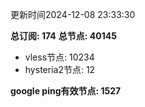 更新时间2024-12-08 23:33:30

**总订阅: 174**
**总节点: 40145**
- vless节点: 10234
- hysteria2节点: 12

**google ping有效节点: 1527**
